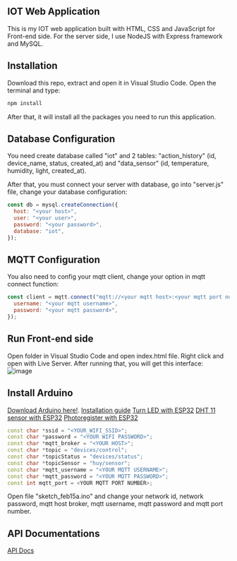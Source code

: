 ## IOT Web Application

This is my IOT web application built with HTML, CSS and JavaScript for Front-end side. For the server side, I use NodeJS with Express framework and MySQL.

## Installation

Download this repo, extract and open it in Visual Studio Code. Open the terminal and type:

```bash
npm install
```

After that, it will install all the packages you need to run this application.

## Database Configuration

You need create database called "iot" and 2 tables: "action_history" (id, device_name, status, created_at) and "data_sensor" (id, temperature, humidity, light, created_at).

After that, you must connect your server with database, go into "server.js" file, change your database configuration:

```JavaScript
const db = mysql.createConnection({
  host: "<your host>",
  user: "<your user>",
  password: "<your password>",
  database: "iot",
});
```

## MQTT Configuration

You also need to config your mqtt client, change your option in mqtt connect function:

```JavaScript
const client = mqtt.connect("mqtt://<your mqtt host>:<your mqtt port number>/", {
  username: "<your mqtt username>",
  password: "<your mqtt password>",
});
```

## Run Front-end side

Open folder in Visual Studio Code and open index.html file. Right click and open with Live Server. After running that, you will get this interface:
![image](https://github.com/KiritoSAO148/IoT/assets/118887671/143b8a5b-58eb-4d1b-81f8-799799d695e1)

## Install Arduino

[Download Arduino here!](https://www.arduino.cc/en/software/).
[Installation guide](https://www.thegioididong.com/game-app/cach-tai-va-cai-dat-arduino-ide-nhanh-de-dang-1321845)
[Turn LED with ESP32](https://www.instructables.com/Blinking-an-LED-With-ESP32/)
[DHT 11 sensor with ESP32](https://randomnerdtutorials.com/esp32-dht11-dht22-temperature-humidity-sensor-arduino-ide/)
[Photoregister with ESP32](https://www.youtube.com/watch?v=0t-e2Dmz5TI)

```cpp
const char *ssid = "<YOUR_WIFI_SSID>";
const char *password = "<YOUR WIFI PASSWORD>";
const char *mqtt_broker = "<YOUR HOST>";
const char *topic = "devices/control";
const char *topicStatus = "devices/status";
const char *topicSensor = "huy/sensor";
const char *mqtt_username = "<YOUR MQTT USERNAME>";
const char *mqtt_password = "<YOUR MQTT PASSWORD>";
const int mqtt_port = <YOUR MQTT PORT NUMBER>;
```

Open file "sketch_feb15a.ino" and change your network id, network password, mqtt host broker, mqtt username, mqtt password and mqtt port number.

## API Documentations

[API Docs](https://documenter.getpostman.com/view/24287979/2sA35BbjDb)
